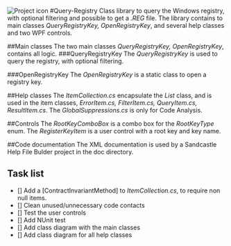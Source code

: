 ![Project icon](http://icons.iconarchive.com/icons/aroche/delta/32/Registry-Settings-icon.png) #Query-Registry
Class library to query the Windows registry, with optional filtering and possible to get a *.REG* file. The library contains to main classes _QueryRegistryKey, OpenRegistryKey_, and several help classes and two WPF controls.

##Main classes
The two main classes _QueryRegistryKey, OpenRegistryKey_, contains all logic.
###QueryRegistryKey
The _QueryRegistryKey_ is used to query the registry, with optional filtering.

###OpenRegistryKey
The _OpenRegistryKey_ is a static class to open a registry key.

##Help classes
The _ItemCollection.cs_ encapsulate the *List* class, and is used in the item classes, _ErrorItem.cs, FilterItem.cs, QueryItem.cs, ResultItem.cs_. The _GlobalSuppressions.cs_ is only for Code Analysis.

##Controls
The _RootKeyComboBox_ is a combo box for the _RootKeyType_ enum. The _RegisterKeyItem_ is a user control with a root key and key name.

##Code documentation
The XML documentation is used by a Sandcastle Help File Bulder project in the doc directory.

## Task list
- [] Add a [ContractInvariantMethod] to _ItemCollection.cs_, to require non null items.
- [] Clean unused/unnecessary code contacts
- [] Test the user controls
- [] Add NUnit test
- [] Add class diagram with the main classes
- [] Add class diagram for all help classes
